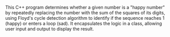 This C++ program determines whether a given number is a "happy number" by repeatedly replacing the number with the sum of the squares of its digits, using Floyd's cycle detection algorithm to identify if the sequence reaches 1 (happy) or enters a loop (sad). It encapsulates the logic in a class, allowing user input and output to display the result.
